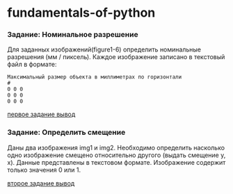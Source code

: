 # fundamentals-of-python
### Задание: Номинальное разрешение
                        
Для заданных изображений(figure1-6) определить номинальные разрешения (мм / пиксель). Каждое изображение записано в текстовый файл в формате:                        

    Максимальный размер объекта в миллиметрах по горизонтали
    #
    0 0 0
    0 0 0
    0 0 0
                                                

[первое задание вывод](output_bin_to_cm.txt)

### Задание: Определить смещение

Даны два изображения img1 и img2. Необходимо определить насколько одно изображение смещено относительно другого (выдать смещение y, x). Данные представлены в текстовом формате. Изображение содержит только значения 0 или 1.

[второе задание вывод](output_moving_images.txt)
